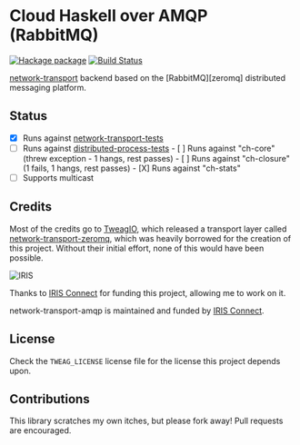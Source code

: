 # Cloud Haskell over AMQP (RabbitMQ)

[![Hackage package][Hackage Version Image]][Hackage package]
[![Build Status][Build Status Image]][Build Status]

[Hackage Version Image]: http://img.shields.io/hackage/v/network-transport-amqp.svg
[Hackage package]: http://hackage.haskell.org/package/network-transport-amqp
[Build Status Image]: https://travis-ci.org/adinapoli/network-transport-amqp.svg?branch=master
[Build Status]: http://travis-ci.org/adinapoli/network-transport-amqp

[network-transport][network-transport] backend based on the
[RabbitMQ][zeromq] distributed messaging platform. 


[network-transport]: http://hackage.haskell.org/package/network-transport
[rabbitmq]: https://www.rabbitmq.com

Status
------

- [X] Runs against [network-transport-tests]
- [ ] Runs against [distributed-process-tests]
      - [ ] Runs against "ch-core" (threw exception - 1 hangs, rest passes)
      - [ ] Runs against "ch-closure" (1 fails, 1 hangs, rest passes)
      - [X] Runs against "ch-stats"
- [ ] Supports multicast

[network-transport-tests]: http://hackage.haskell.org/package/network-transport-tests
[distributed-process-tests]: https://github.com/haskell-distributed/distributed-process-tests


Credits
-------

Most of the credits go to [TweagIO](http://tweag.io), which released a
transport layer called [network-transport-zeromq][zmq], which was heavily
borrowed for the creation of this project. Without their initial effort, none
of this would have been possible.

![IRIS](http://www.iconnect-online.com/img/iris-logo.png)

Thanks to [IRIS Connect][iconnect] for funding this project, allowing me to
work on it.

network-transport-amqp is maintained and funded by [IRIS Connect][iconnect].

[zmq]: https://github.com/tweag/network-transport-zeromq
[iconnect]: http://irisconnect.co.uk

License
-------

Check the `TWEAG_LICENSE` license file for the license this project depends
upon.

Contributions
-------------
This library scratches my own itches, but please fork away!
Pull requests are encouraged.

